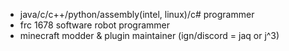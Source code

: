- java/c/c++/python/assembly(intel, linux)/c# programmer
- frc 1678 software robot programmer
- minecraft modder & plugin maintainer (ign/discord = jaq or j^3)
